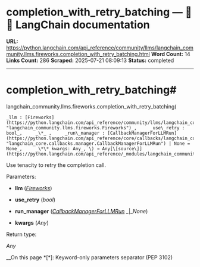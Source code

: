 # completion_with_retry_batching — 🦜🔗 LangChain  documentation

**URL:** https://python.langchain.com/api_reference/community/llms/langchain_community.llms.fireworks.completion_with_retry_batching.html
**Word Count:** 14
**Links Count:** 286
**Scraped:** 2025-07-21 08:09:13
**Status:** completed

---

# completion\_with\_retry\_batching\#

langchain\_community.llms.fireworks.completion\_with\_retry\_batching\(

    _llm : [Fireworks](https://python.langchain.com/api_reference/community/llms/langchain_community.llms.fireworks.Fireworks.html#langchain_community.llms.fireworks.Fireworks "langchain_community.llms.fireworks.Fireworks")_,     _use\_retry : bool_,     _\*_ ,     _run\_manager : [CallbackManagerForLLMRun](https://python.langchain.com/api_reference/core/callbacks/langchain_core.callbacks.manager.CallbackManagerForLLMRun.html#langchain_core.callbacks.manager.CallbackManagerForLLMRun "langchain_core.callbacks.manager.CallbackManagerForLLMRun") | None = None_,     _\*\* kwargs: Any_, \) → Any[\[source\]](https://python.langchain.com/api_reference/_modules/langchain_community/llms/fireworks.html#completion_with_retry_batching)\#     

Use tenacity to retry the completion call.

Parameters:     

  * **llm** \([_Fireworks_](https://python.langchain.com/api_reference/community/llms/langchain_community.llms.fireworks.Fireworks.html#langchain_community.llms.fireworks.Fireworks "langchain_community.llms.fireworks.Fireworks")\)

  * **use\_retry** \(_bool_\)

  * **run\_manager** \([_CallbackManagerForLLMRun_](https://python.langchain.com/api_reference/core/callbacks/langchain_core.callbacks.manager.CallbackManagerForLLMRun.html#langchain_core.callbacks.manager.CallbackManagerForLLMRun "langchain_core.callbacks.manager.CallbackManagerForLLMRun") _|__None_\)

  * **kwargs** \(_Any_\)

Return type:     

_Any_

__On this page   *[\*]: Keyword-only parameters separator (PEP 3102)